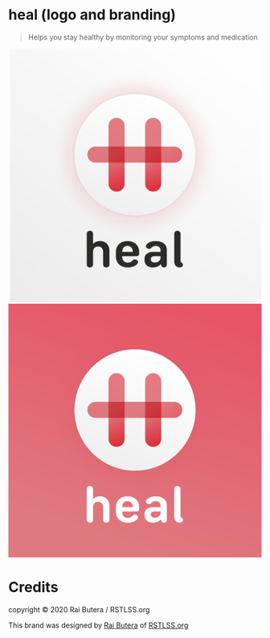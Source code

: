 # heal (logo and branding)

> Helps you stay healthy by monitoring your symptoms and medication

![Logo](./v1/heal-logo-full-shadow.png)
![Logo](./v1/heal-logo-full.png)


# Credits
copyright &copy; 2020 Rai Butera / RSTLSS.org



This brand was designed by [Rai Butera](https://rbutera.com) of [RSTLSS.org](https://rstlss.org)


